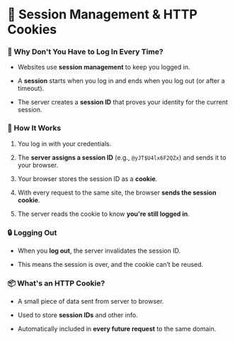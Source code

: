 

# 🍪 Session Management & HTTP Cookies


### 🔑 Why Don't You Have to Log In Every Time?

- Websites use **session management** to keep you logged in.
    
- A **session** starts when you log in and ends when you log out (or after a timeout).
    
- The server creates a **session ID** that proves your identity for the current session.
    

### 🧾 How It Works

1. You log in with your credentials.
    
2. The **server assigns a session ID** (e.g., `@yJT$U4lx6F2QZx`) and sends it to your browser.
    
3. Your browser stores the session ID as a **cookie**.
    
4. With every request to the same site, the browser **sends the session cookie**.
    
5. The server reads the cookie to know **you're still logged in**.
    

### 🔒 Logging Out

- When you **log out**, the server invalidates the session ID.
    
- This means the session is over, and the cookie can’t be reused.
    

### 📦 What's an HTTP Cookie?

- A small piece of data sent from server to browser.
    
- Used to store **session IDs** and other info.
    
- Automatically included in **every future request** to the same domain.